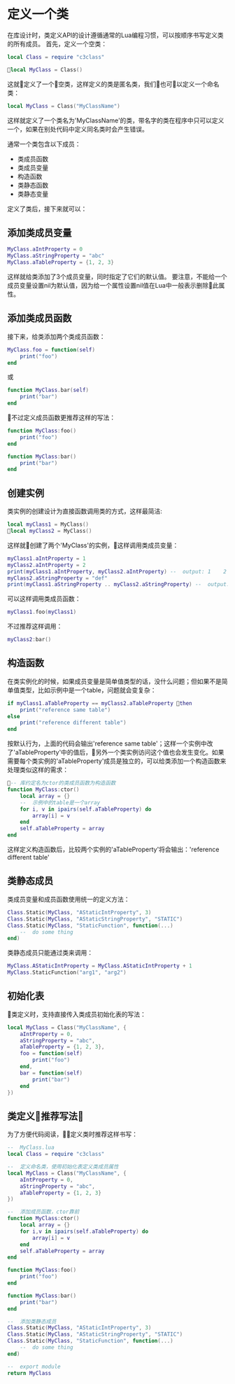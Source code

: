 定义一个类
====

在库设计时，类定义API的设计遵循通常的Lua编程习惯，可以按顺序书写定义类的所有成员。
首先，定义一个空类：
``` lua
local Class = require "c3class"

local MyClass = Class()
```
这就定义了一个空类，这样定义的类是匿名类，我们也可以定义一个命名类：
``` lua
local MyClass = Class("MyClassName")
```
这样就定义了一个类名为'MyClassName'的类，带名字的类在程序中只可以定义一个，如果在别处代码中定义同名类时会产生错误。

通常一个类包含以下成员：
- 类成员函数
- 类成员变量
- 构造函数
- 类静态函数
- 类静态变量

定义了类后，接下来就可以：

添加类成员变量
----
``` lua
MyClass.aIntProperty = 0
MyClass.aStringProperty = "abc"
MyClass.aTableProperty = {1, 2, 3}
```
这样就给类添加了3个成员变量，同时指定了它们的默认值。
要注意，不能给一个成员变量设置nil为默认值，因为给一个属性设置nil值在Lua中一般表示删除此属性。

添加类成员函数
----
接下来，给类添加两个类成员函数：
``` lua
MyClass.foo = function(self)
    print("foo")
end
```
或
``` lua
function MyClass.bar(self)
    print("bar")
end
```
不过定义成员函数更推荐这样的写法：
``` lua
function MyClass:foo()
    print("foo")
end

function MyClass:bar()
    print("bar")
end
```

创建实例
----
类实例的创建设计为直接函数调用类的方式，这样最简洁:
``` lua
local myClass1 = MyClass()
local myClass2 = MyClass()
```
这样就创建了两个'MyClass'的实例，这样调用类成员变量：
``` lua
myClass1.aIntProperty = 1
myClass2.aIntProperty = 2
print(myClass1.aIntProperty, myClass2.aIntProperty) --  output: 1    2
myClass2.aStringProperty = "def"
print(myClass1.aStringProperty .. myClass2.aStringProperty) --  output: "abcdef";
```
可以这样调用类成员函数：
``` lua
myClass1.foo(myClass1)
```
不过推荐这样调用：
``` lua
myClass2:bar()
```

构造函数
----
在类实例化的时候，如果成员变量是简单值类型的话，没什么问题；但如果不是简单值类型，比如示例中是一个table，问题就会变复杂：

``` lua
if myClass1.aTableProperty == myClass2.aTableProperty then
    print("reference same table")
else
    print("reference different table")
end
```

按默认行为，上面的代码会输出'reference same table'；这样一个实例中改了'aTableProperty'中的值后，另外一个类实例访问这个值也会发生变化。如果需要每个类实例的'aTableProperty'成员是独立的，可以给类添加一个构造函数来处理类似这样的需求：
``` lua
-- 库约定名为ctor的类成员函数为构造函数
function MyClass:ctor()
    local array = {}
    --  示例中的table是一个array
    for i, v in ipairs(self.aTableProperty) do
        array[i] = v
    end
    self.aTableProperty = array
end
```
这样定义构造函数后，比较两个实例的'aTableProperty'将会输出：'reference different table'

类静态成员
----
类成员变量和成员函数使用统一的定义方法：
``` lua
Class.Static(MyClass, "AStaticIntProperty", 3)
Class.Static(MyClass, "AStaticStringProperty", "STATIC")
Class.Static(MyClass, "StaticFunction", function(...)
    --  do some thing
end)
```
类静态成员只能通过类来调用：
```lua
MyClass.AStaticIntProperty = MyClass.AStaticIntProperty + 1
MyClass.StaticFunction("arg1", "arg2")
```

初始化表
----
类定义时，支持直接传入类成员初始化表的写法：
```lua
local MyClass = Class("MyClassName", {
    aIntProperty = 0,
    aStringProperty = "abc",
    aTableProperty = {1, 2, 3},
    foo = function(self)
        print("foo")
    end,
    bar = function(self)
        print("bar")
    end
})
```

类定义推荐写法
----

为了方便代码阅读，定义类时推荐这样书写：
```lua
--  MyClass.lua
local Class = require "c3class"

--  定义命名类，使用初始化表定义类成员属性
local MyClass = Class("MyClassName", {
    aIntProperty = 0,
    aStringProperty = "abc",
    aTableProperty = {1, 2, 3}
})

--  添加成员函数，ctor靠前
function MyClass:ctor()
    local array = {}
    for i,v in ipairs(self.aTableProperty) do
        array[i] = v
    end
    self.aTableProperty = array
end

function MyClass:foo()
    print("foo")
end

function MyClass:bar()
    print("bar")
end

--  添加类静态成员
Class.Static(MyClass, "AStaticIntProperty", 3)
Class.Static(MyClass, "AStaticStringProperty", "STATIC")
Class.Static(MyClass, "StaticFunction", function(...)
    --  do some thing
end)

--  export module
return MyClass
```